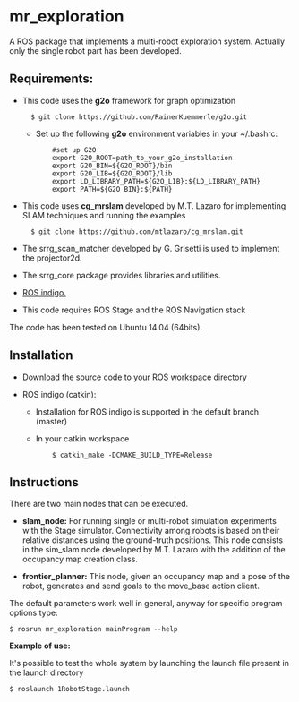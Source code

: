 mr_exploration
=========

A ROS package that implements a multi-robot exploration system.
Actually only the single robot part has been developed.

Requirements:
-------------
- This code uses the **g2o** framework for graph optimization  
  
        $ git clone https://github.com/RainerKuemmerle/g2o.git

  - Set up the following **g2o** environment variables in your ~/.bashrc:  

            #set up G2O
            export G2O_ROOT=path_to_your_g2o_installation  
            export G2O_BIN=${G2O_ROOT}/bin  
            export G2O_LIB=${G2O_ROOT}/lib  
            export LD_LIBRARY_PATH=${G2O_LIB}:${LD_LIBRARY_PATH}  
            export PATH=${G2O_BIN}:${PATH}  

- This code uses **cg_mrslam** developed by M.T. Lazaro for implementing SLAM techniques and running the examples

        $ git clone https://github.com/mtlazaro/cg_mrslam.git


- The srrg_scan_matcher developed by G. Grisetti is used to implement the projector2d.
 
- The srrg_core package provides libraries and utilities.

- [ROS indigo.](http://wiki.ros.org/indigo/Installation)

- This code requires ROS Stage and the ROS Navigation stack 

The code has been tested on Ubuntu 14.04 (64bits). 

Installation
------------
- Download the source code to your ROS workspace directory

- ROS indigo (catkin):
  - Installation for ROS indigo is supported in the default branch (master)
  - In your catkin workspace 

            $ catkin_make -DCMAKE_BUILD_TYPE=Release

Instructions
------------
There are two main nodes that can be executed.  

- **slam_node:**
  For running single or multi-robot simulation experiments with the Stage simulator. Connectivity among robots is based on their relative distances using the ground-truth positions.
This node consists in the sim_slam node developed by M.T. Lazaro with the addition of the occupancy map creation class.

- **frontier_planner:**
  This node, given an occupancy map and a pose of the robot, generates and send goals to the
  move_base action client.

The default parameters work well in general, anyway for specific program options type:

    $ rosrun mr_exploration mainProgram --help
  
**Example of use:**

It's possible to test the whole system by launching the launch file present in the launch directory

    $ roslaunch 1RobotStage.launch

